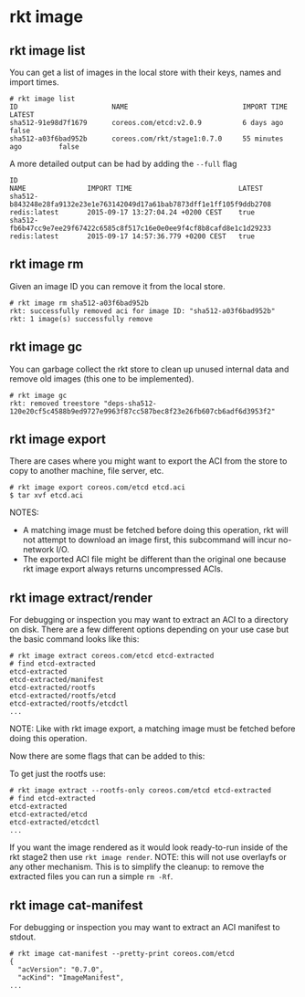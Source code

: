 # rkt image

## rkt image list

You can get a list of images in the local store with their keys, names and import times.

```
# rkt image list
ID                       NAME                            IMPORT TIME            LATEST
sha512-91e98d7f1679      coreos.com/etcd:v2.0.9          6 days ago             false
sha512-a03f6bad952b      coreos.com/rkt/stage1:0.7.0     55 minutes ago         false
```

A more detailed output can be had by adding the `--full` flag

```
ID                                                                        NAME               IMPORT TIME                          LATEST
sha512-b843248e28fa9132e23e1e763142049d17a61bab7873dff1e1ff105f9ddb2708   redis:latest       2015-09-17 13:27:04.24 +0200 CEST    true
sha512-fb6b47cc9e7ee29f67422c6585c8f517c16e0e0ee9f4cf8b8cafd8e1c1d29233   redis:latest       2015-09-17 14:57:36.779 +0200 CEST   true
```

## rkt image rm

Given an image ID you can remove it from the local store.

```
# rkt image rm sha512-a03f6bad952b
rkt: successfully removed aci for image ID: "sha512-a03f6bad952b"
rkt: 1 image(s) successfully remove
```

## rkt image gc

You can garbage collect the rkt store to clean up unused internal data and remove old images (this one to be implemented).

```
# rkt image gc
rkt: removed treestore "deps-sha512-120e20cf5c4588b9ed9727e9963f87cc587bec8f23e26fb607cb6adf6d3953f2"
```


## rkt image export

There are cases where you might want to export the ACI from the store to copy to another machine, file server, etc.

```
# rkt image export coreos.com/etcd etcd.aci
$ tar xvf etcd.aci
```

NOTES:
- A matching image must be fetched before doing this operation, rkt will not attempt to download an image first, this subcommand will incur no-network I/O.
- The exported ACI file might be different than the original one because rkt image export always returns uncompressed ACIs.


## rkt image extract/render

For debugging or inspection you may want to extract an ACI to a directory on disk. There are a few different options depending on your use case but the basic command looks like this:

```
# rkt image extract coreos.com/etcd etcd-extracted
# find etcd-extracted
etcd-extracted
etcd-extracted/manifest
etcd-extracted/rootfs
etcd-extracted/rootfs/etcd
etcd-extracted/rootfs/etcdctl
...
```

NOTE: Like with rkt image export, a matching image must be fetched before doing this operation.

Now there are some flags that can be added to this:

To get just the rootfs use:

```
# rkt image extract --rootfs-only coreos.com/etcd etcd-extracted
# find etcd-extracted
etcd-extracted
etcd-extracted/etcd
etcd-extracted/etcdctl
...
```

If you want the image rendered as it would look ready-to-run inside of the rkt stage2 then use `rkt image render`. NOTE: this will not use overlayfs or any other mechanism. This is to simplify the cleanup: to remove the extracted files you can run a simple `rm -Rf`.

## rkt image cat-manifest

For debugging or inspection you may want to extract an ACI manifest to stdout.

```
# rkt image cat-manifest --pretty-print coreos.com/etcd
{
  "acVersion": "0.7.0",
  "acKind": "ImageManifest",
...
```
